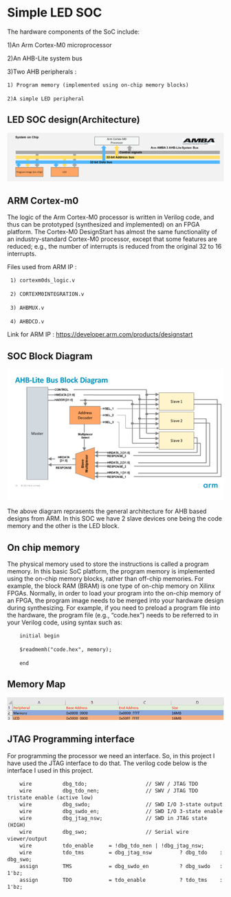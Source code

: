 # Simple LED SOC

The hardware components of the SoC include:

1)An Arm Cortex-M0 microprocessor 

2)An AHB-Lite system bus 

3)Two AHB peripherals : 

    1) Program memory (implemented using on-chip memory blocks) 
    
    2)A simple LED peripheral
    
## LED SOC design(Architecture)
![Screenshot](images/Lab4_image1.png)

## ARM Cortex-m0
The logic of the Arm Cortex-M0 processor is written in Verilog code, and thus can be prototyped (synthesized and implemented) on an FPGA platform. The Cortex-M0 DesignStart has almost the same functionality of an industry-standard Cortex-M0 processor, except that some features are reduced; e.g., the number of interrupts is reduced from the original 32 to 16 interrupts.

Files used from ARM IP : 

     1) cortexm0ds_logic.v
     
     2) CORTEXM0INTEGRATION.v
     
     3) AHBMUX.v
     
     4) AHBDCD.v
     
Link for ARM IP : https://developer.arm.com/products/designstart

## SOC Block Diagram
![Screenshot](images/Blockdiagram.png)

The above diagram reprasents the general architecture for AHB based designs from ARM. In this SOC we have 2 slave devices one being the code memory and the other is the LED block.

## On chip memory
The physical memory used to store the instructions is called a program memory. In this basic SoC platform, the program memory is implemented using the on-chip memory blocks, rather than off-chip memories. For example, the block RAM (BRAM) is one type of on-chip memory on Xilinx FPGAs. Normally, in order to load your program into the on-chip memory of an FPGA, the program image needs to be merged into your hardware design during synthesizing. For example, if you need to preload a program file into the hardware, the program file (e.g., “code.hex”) needs to be referred to in your Verilog code, using syntax such as:
        
        initial begin
        
        $readmemh("code.hex", memory); 
        
        end
## Memory Map
![Screenshot](images/memorymap.png)

## JTAG Programming interface
For programming the processor we need an interface. So, in this project I have used the JTAG interface to do that. The verilog code below is the interface I used in this project.

        wire          dbg_tdo;                   // SWV / JTAG TDO
        wire          dbg_tdo_nen;               // SWV / JTAG TDO tristate enable (active low)
        wire          dbg_swdo;                  // SWD I/O 3-state output
        wire          dbg_swdo_en;               // SWD I/O 3-state enable
        wire          dbg_jtag_nsw;              // SWD in JTAG state (HIGH)
        wire          dbg_swo;                   // Serial wire viewer/output
        wire          tdo_enable     = !dbg_tdo_nen | !dbg_jtag_nsw;
        wire          tdo_tms        = dbg_jtag_nsw         ? dbg_tdo    : dbg_swo;
        assign        TMS            = dbg_swdo_en          ? dbg_swdo   : 1'bz;
        assign        TDO            = tdo_enable           ? tdo_tms    : 1'bz;


